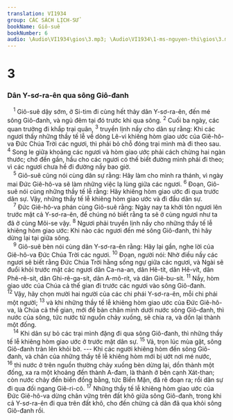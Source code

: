 ```yaml
---
translation: VI1934
group: CÁC SÁCH LỊCH-SỬ
bookName: Giô-suê 
bookNumber: 6
audio: \Audio\VI1934\gios\3.mp3; \Audio\VI1934\1-ms-nguyen-thi\gios\3.mp3
---
```


<div class="title"><h1>3</h1><h3>Dân Y-sơ-ra-ên qua sông Giô-đanh</h3></div>
<span class="verse gios_3_1"> <sup>1</sup> Giô-suê dậy sớm, ở Si-tim đi cùng hết thảy dân Y-sơ-ra-ên, đến mé sông Giô-đanh, và ngủ đêm tại đó trước khi qua sông. </span>
<span class="verse gios_3_2"><sup>2</sup> Cuối ba ngày, các quan trưởng đi khắp trại quân, </span>
<span class="verse gios_3_3"><sup>3</sup> truyền lịnh nầy cho dân sự rằng: Khi các ngươi thấy những thầy tế lễ về dòng Lê-vi khiêng hòm giao ước của Giê-hô-va Đức Chúa Trời các ngươi, thì phải bỏ chỗ đóng trại mình mà đi theo sau. </span>
<span class="verse gios_3_4"><sup>4</sup> Song le giữa khoảng các ngươi và hòm giao ước phải cách chừng hai ngàn thước; chớ đến gần, hầu cho các ngươi có thế biết đường mình phải đi theo; vì các ngươi chưa hề đi đường nầy bao giờ. <br/></span>
<span class="verse gios_3_5"> <sup>5</sup> Giô-suê cũng nói cùng dân sự rằng: Hãy làm cho mình ra thánh, vì ngày mai Đức Giê-hô-va sẽ làm những việc lạ lùng giữa các ngươi. </span>
<span class="verse gios_3_6"><sup>6</sup> Đoạn, Giô-suê nói cùng những thầy tế lễ rằng: Hãy khiêng hòm giao ước đi qua trước dân sự. Vậy, những thầy tế lễ khiêng hòm giao ước và đi đầu dân sự. <br/></span>
<span class="verse gios_3_7"> <sup>7</sup> Đức Giê-hô-va phán cùng Giô-suê rằng: Ngày nay ta khởi tôn ngươi lên trước mặt cả Y-sơ-ra-ên, để chúng nó biết rằng ta sẽ ở cùng ngươi như ta đã ở cùng Môi-se vậy. </span>
<span class="verse gios_3_8"><sup>8</sup> Ngươi phải truyền lịnh nầy cho những thầy tế lễ khiêng hòm giao ước: Khi nào các ngươi đến mé sông Giô-đanh, thì hãy dừng lại tại giữa sông. <br/></span>
<span class="verse gios_3_9"> <sup>9</sup> Giô-suê bèn nói cùng dân Y-sơ-ra-ên rằng: Hãy lại gần, nghe lời của Giê-hô-va Đức Chúa Trời các ngươi. </span>
<span class="verse gios_3_10"><sup>10</sup> Đoạn, người nói: Nhờ điều nầy các ngươi sẽ biết rằng Đức Chúa Trời hằng sống ngự giữa các ngươi, và Ngài sẽ đuổi khỏi trước mặt các ngươi dân Ca-na-an, dân Hê-tít, dân Hê-vít, dân Phê-rê-sít, dân Ghi-rê-ga-sít, dân A-mô-rít, và dân Giê-bu-sít. </span>
<span class="verse gios_3_11"><sup>11</sup> Nầy, hòm giao ước của Chúa cả thế gian đi trước các ngươi vào sông Giô-đanh. </span>
<span class="verse gios_3_12"><sup>12</sup> Vậy, hãy chọn mười hai người của các chi phái Y-sơ-ra-ên, mỗi chi phái một người; </span>
<span class="verse gios_3_13"><sup>13</sup> và khi những thầy tế lễ khiêng hòm giao ước của Đức Giê-hô-va, là Chúa cả thế gian, mới để bàn chân mình dưới nước sông Giô-đanh, thì nước của sông, tức nước từ nguồn chảy xuống, sẽ chia ra, và dồn lại thành một đống. <br/></span>
<span class="verse gios_3_14"> <sup>14</sup> Khi dân sự bỏ các trại mình đặng đi qua sông Giô-đanh, thì những thầy tế lễ khiêng hòm giao ước ở trước mặt dân sự. </span>
<span class="verse gios_3_15"><sup>15</sup> Vả, trọn lúc mùa gặt, sông Giô-đanh tràn lên khỏi bờ. --- Khi các người khiêng hòm đến sông Giô-đanh, và chân của những thầy tế lễ khiêng hòm mới bị ướt nơi mé nước, </span>
<span class="verse gios_3_16"><sup>16</sup> thì nước ở trên nguồn thường chảy xuống bèn dừng lại, dồn thành một đống, xa ra một khoảng đến thành A-đam, là thành ở bên cạnh Xát-than; còn nước chảy đến biển đồng bằng, tức Biển Mặn, đã rẽ đoạn ra; rồi dân sự đi qua đối ngang Giê-ri-cô. </span>
<span class="verse gios_3_17"><sup>17</sup> Những thầy tế lễ khiêng hòm giao ước của Đức Giê-hô-va dừng chân vững trên đất khô giữa sông Giô-đanh, trong khi cả Y-sơ-ra-ên đi qua trên đất khô, cho đến chừng cả dân đã qua khỏi sông Giô-đanh rồi. <br/></span>
